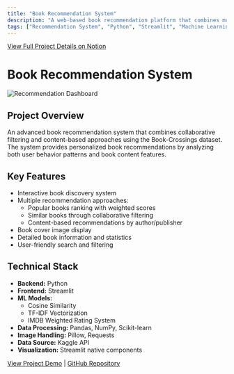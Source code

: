 ```yaml
---
title: "Book Recommendation System"
description: "A web-based book recommendation platform that combines multiple recommendation techniques (collaborative filtering, content-based filtering, and popularity rankings) to help users discover personalized book suggestions."
tags: ["Recommendation System", "Python", "Streamlit", "Machine Learning"]
---
```



[View Full Project Details on Notion](https://rezo0o.notion.site/Book-Recommendation-System-179ef65955e88024864cdbc93f8d53ee)


# Book Recommendation System
![Recommendation Dashboard](/images/portfolio/Book-Recommendation-System/dashboard.jpg)




## Project Overview

An advanced book recommendation system that combines collaborative filtering and content-based approaches using the Book-Crossings dataset. The system provides personalized book recommendations by analyzing both user behavior patterns and book content features.

## Key Features

- Interactive book discovery system
- Multiple recommendation approaches:
    - Popular books ranking with weighted scores
    - Similar books through collaborative filtering
    - Content-based recommendations by author/publisher
- Book cover image display
- Detailed book information and statistics
- User-friendly search and filtering

## Technical Stack

- **Backend:** Python
- **Frontend:** Streamlit
- **ML Models:** 
  - Cosine Similarity
  - TF-IDF Vectorization
  - IMDB Weighted Rating System
- **Data Processing:** Pandas, NumPy, Scikit-learn
- **Image Handling:** Pillow, Requests
- **Data Source:** Kaggle API
- **Visualization:** Streamlit native components



[View Project Demo](https://bookrecommender-check.streamlit.app/) | [GitHub Repository](https://github.com/rezo0o/Book_Recommender)